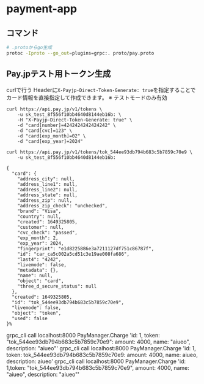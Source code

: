 # payment-app

## コマンド

```bash
# .protoからgo生成
protoc -Iproto --go_out=plugins=grpc:. proto/pay.proto 
```

## Pay.jpテスト用トークン生成

curlで行う
Headerに`X-Payjp-Direct-Token-Generate: true`を指定することでカード情報を直接指定して作成できます。
※ テストモードのみ有効

```
curl https://api.pay.jp/v1/tokens \
    -u sk_test_8f556f10bb4640d8144eb16b: \
    -H "X-Payjp-Direct-Token-Generate: true" \
    -d "card[number]=4242424242424242" \
    -d "card[cvc]=123" \
    -d "card[exp_month]=02" \
    -d "card[exp_year]=2024"

curl https://api.pay.jp/v1/tokens/tok_544ee93db794b683c5b7859c70e9 \
    -u sk_test_8f556f10bb4640d8144eb16b:
```

```
{
  "card": {
    "address_city": null,
    "address_line1": null,
    "address_line2": null,
    "address_state": null,
    "address_zip": null,
    "address_zip_check": "unchecked",
    "brand": "Visa",
    "country": null,
    "created": 1649325805,
    "customer": null,
    "cvc_check": "passed",
    "exp_month": 2,
    "exp_year": 2024,
    "fingerprint": "e1d8225886e3a7211127df751c86787f",
    "id": "car_ca5c002a5cd51c3e19ae008fa686",
    "last4": "4242",
    "livemode": false,
    "metadata": {},
    "name": null,
    "object": "card",
    "three_d_secure_status": null
  },
  "created": 1649325805,
  "id": "tok_544ee93db794b683c5b7859c70e9",
  "livemode": false,
  "object": "token",
  "used": false
}%            
```




grpc_cli call localhost:8000 PayManager.Charge 'id: 1, token: "tok_544ee93db794b683c5b7859c70e9": amount: 4000, name: "aiueo", description: "aiueo"'
grpc_cli call localhost:8000 PayManager.Charge 'id: 1, token: tok_544ee93db794b683c5b7859c70e9: amount: 4000, name: aiueo, description: aiueo'
grpc_cli call localhost:8000 PayManager.Charge 'id: 1,token: "tok_544ee93db794b683c5b7859c70e9", amount: 4000, name: "aiueo", description: "aiueo"'







